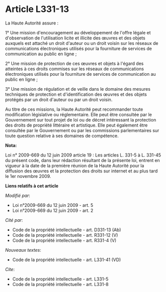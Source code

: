 # Article L331-13

La Haute Autorité assure : 

1° Une mission d'encouragement au développement de l'offre légale et d'observation de l'utilisation licite et illicite des
œuvres et des objets auxquels est attaché un droit d'auteur ou un droit voisin sur les réseaux de communications
électroniques utilisés pour la fourniture de services de communication au public en ligne ; 

2° Une mission de protection de ces œuvres et objets à l'égard des atteintes à ces droits commises sur les réseaux de
communications électroniques utilisés pour la fourniture de services de communication au public en ligne ; 

3° Une mission de régulation et de veille dans le domaine des mesures techniques de protection et d'identification des œuvres
et des objets protégés par un droit d'auteur ou par un droit voisin. 

Au titre de ces missions, la Haute Autorité peut recommander toute modification législative ou réglementaire. Elle peut être
consultée par le Gouvernement sur tout projet de loi ou de décret intéressant la protection des droits de propriété
littéraire et artistique. Elle peut également être consultée par le Gouvernement ou par les commissions parlementaires sur
toute question relative à ses domaines de compétence.

**Nota:**

Loi n° 2009-669 du 12 juin 2009 article 19 : Les articles L. 331-5 à L. 331-45 du présent code, dans leur rédaction résultant
de la présente loi, entrent en vigueur à la date de la première réunion de la Haute Autorité pour la diffusion des œuvres et
la protection des droits sur internet et au plus tard le 1er novembre 2009.

**Liens relatifs à cet article**

_Modifié par_:

  - Loi n°2009-669 du 12 juin 2009 - art. 5
  - Loi n°2009-669 du 12 juin 2009 - art. 2

_Cité par_:

  - Code de la propriété intellectuelle - art. D331-13 (Ab)
  - Code de la propriété intellectuelle - art. R331-12 (V)
  - Code de la propriété intellectuelle - art. R331-4 (V)

_Nouveaux textes_:

  - Code de la propriété intellectuelle - art. L331-41 (VD)

_Cite_:

  - Code de la propriété intellectuelle - art. L331-5
  - Code de la propriété intellectuelle - art. L331-8
